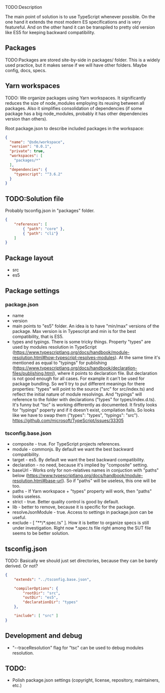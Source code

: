TODO:Description

The main point of solution is to use TypeScript whenever possible. On the one
hand it extends the most modern ES specifications and is very featureful. And on
the other hand it can be transpiled to pretty old version like ES5 for keeping
backward compatibility.

## Packages
TODO:Packages are stored site-by-side in packages/ folder. This is a widely used
practice, but it makes sense if we will have other folders. Maybe config, docs,
specs.

## Yarn workspaces
TODO: We organize packages using Yarn workspaces. It significantly reduces the
size of node_modules employing its reusing between all packages. Also it
simplifies consolidation of dependencies (if some package has a big
node_modules, probably it has other dependencies version than others).

Root package.json to describe included packages in the workspace:

```json
{
  "name": "@sde/workspace",
  "version": "0.0.1",
  "private": true,
  "workspaces": [
    "packages/*"
  ],
  "dependencies": {
    "typescript": "^3.6.2"
  }
}
```

## TODO:Solution file
Probably tsconfig.json in "packages" folder.

```json
{
    "references": [
        { "path": "core" },
        { "path": "cli"}
    ]
}
```

## Package layout
* src
* es5

## Package settings

### package.json
* name
* version
* main points to "es5" folder. An idea is to have "min/max" versions of the
  package. Max version is in Typescript and min is for the best compatibility,
  that is ES5.
* types and typings. There is some tricky things. Property "types" are used by
  modules resolution in TypeScript
  (https://www.typescriptlang.org/docs/handbook/module-resolution.html#how-typescript-resolves-modules).
  At the same time it's mentioned as equal to "typings" for publishing
  (https://www.typescriptlang.org/docs/handbook/declaration-files/publishing.html),
  where it points to declaration file. But declaration is not good enough for
  all cases. For example it can't be used for package bundling. So we'll try to
  put different meanings for there properties: "types" will point to the source
  ("src" for src/index.ts) and reflect the initial nature of module resolvings.
  And "typings" will reference to the folder with declarations ("types" for
  types/index.d.ts).
  It's funny but "tsc" is working differently as documented. It firstly looks
  for "typings" poperty and if it doesn't exist, compilation fails. So looks
  like we have to swap them ("types": "types", "typings": "src").
  https://github.com/microsoft/TypeScript/issues/33305

### tsconfig.base.json
* composite - true. For TypeScript projects references.
* module - commonjs. By default we want the best backward compatibility.
* target - es5. By default we want the best backward compatibility.
* declaration - no need, because it's implied by "composite" setting.
* baseUrl - Works only for non-relatives names in conjuction with "paths" below
  (https://www.typescriptlang.org/docs/handbook/module-resolution.html#base-url).
  So if "paths" will be useless, this one will be too.
* paths - If Yarn workspace + "types" property will work, then "paths" looks
  useless.
* strict - true. Better quality control is good by default.
* lib - better to remove, because it is specific for the package.
* resolveJsonModule - true. Access to settings in package.json can be useful.
* exclude - [ "**/*.spec.ts" ]. How it is better to organize specs is still
  under investigation. Right now *.spec.ts file right among the SUT file seems
  to be better solution.

## tsconfig.json
TODO: Basically we should just set directories, because they can be barely
derived. Or not?

```json
{
	"extends": "../tsconfig.base.json",

	"compilerOptions": {
		"rootDir": "src",
		"outDir": "es5",
		"declarationDir": "types"
	},

	"include": [ "src" ]
}
```

## Development and debug
* "--traceResolution" flag for "tsc" can be used to debug modules resolution.

## TODO:
* Polish package.json settings (copyright, license, repository, maintainers, etc.)
